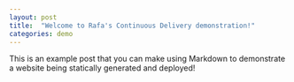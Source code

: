 ```yaml
---
layout: post
title:  "Welcome to Rafa's Continuous Delivery demonstration!"
categories: demo
---
```


This is an example post that you can make using Markdown to demonstrate a website being statically generated and deployed!

